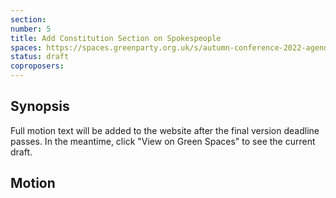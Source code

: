 ```yaml
---
section:
number: 5
title: Add Constitution Section on Spokespeople
spaces: https://spaces.greenparty.org.uk/s/autumn-conference-2022-agenda-forum/?contentId=101634
status: draft
coproposers:
---
```

## Synopsis
Full motion text will be added to the website after the final version deadline passes. In the meantime, click "View on Green Spaces" to see the current draft.

## Motion
